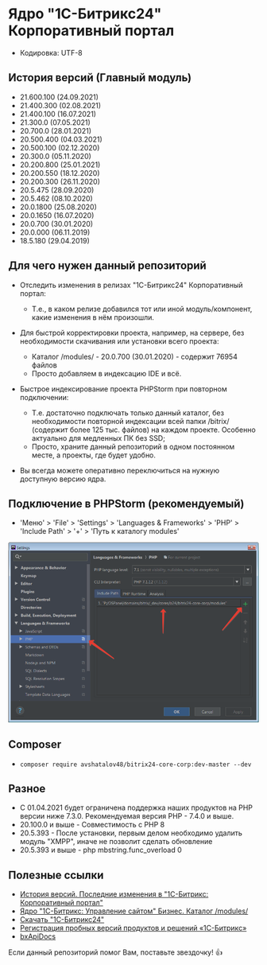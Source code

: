 # Ядро "1С-Битрикс24" Корпоративный портал

* Кодировка: UTF-8

## История версий (Главный модуль)

* 21.600.100 (24.09.2021)
* 21.400.300 (02.08.2021)
* 21.400.100 (16.07.2021)
* 21.300.0 (07.05.2021)
* 20.700.0 (28.01.2021)
* 20.500.400 (04.03.2021)
* 20.500.100 (02.12.2020)
* 20.300.0 (05.11.2020)
* 20.200.800 (25.01.2021)
* 20.200.550 (18.12.2020)
* 20.200.300 (26.11.2020)
* 20.5.475 (28.09.2020)
* 20.5.462 (08.10.2020)
* 20.0.1800 (25.08.2020)
* 20.0.1650 (16.07.2020)
* 20.0.700 (30.01.2020)
* 20.0.000 (06.11.2019)
* 18.5.180 (29.04.2019)

## Для чего нужен данный репозиторий

* Отследить изменения в релизах "1С-Битрикс24" Корпоративный портал:
    * Т.е., в каком релизе добавился тот или иной модуль/компонент, какие изменения в нём произошли.

* Для быстрой корректировки проекта, например, на сервере, без необходимости скачивания или установки всего проекта:
    * Каталог /modules/ - 20.0.700 (30.01.2020) - содержит 76954 файлов
    * Просто добавляем в индексацию IDE и всё.

* Быстрое индексирование проекта PHPStorm при повторном подключении:
    * Т.е. достаточно подключать только данный каталог, без необходимости повторной индексации всей папки /bitrix/ (содержит более 125 тыс. файлов) на каждом проекте. Особенно актуально для медленных ПК без SSD;
    * Просто, храните данный репозиторий в одном постоянном месте, а проекты, где будет удобно.

* Вы всегда можете оперативно переключиться на нужную доступную версию ядра.

## Подключение в PHPStorm (рекомендуемый)

* 'Меню' > 'File' > 'Settings' > 'Languages & Frameworks' > 'PHP' > 'Include Path' > '+' > 'Путь к каталогу modules'

![PHPStorm](./images/phpstorm.png "Подключение в PHPStorm")

## Composer

* `composer require avshatalov48/bitrix24-core-corp:dev-master --dev`

## Разное

* С 01.04.2021 будет ограничена поддержка наших продуктов на PHP версии ниже 7.3.0. Рекомендуемая версия PHP - 7.4.0 и выше.
* 20.100.0 и выше - Совместимость с PHP 8
* 20.5.393 - После установки, первым делом необходимо удалить модуль "XMPP", иначе не позволит сделать обновление
* 20.5.393 и выше - php mbstring.func_overload 0

## Полезные ссылки

* [История версий. Последние изменения в "1С-Битрикс: Корпоративный портал"](https://www.bitrix24.ru/features/box/box-versions.php)
* [Ядро "1С-Битрикс: Управление сайтом" Бизнес. Каталог /modules/](https://github.com/avshatalov48/bitrix-core-business/)
* [Скачать "1C-Битрикс24"](https://www.1c-bitrix.ru/download/intranet.php)
* [Регистрация пробных версий продуктов и решений «1С-Битрикс»](https://www.1c-bitrix.ru/bsm_register.php)
* [bxApiDocs](https://github.com/matiaspub/bxApiDocs/)

Если данный репозиторий помог Вам, поставьте звездочку! :thumbsup: